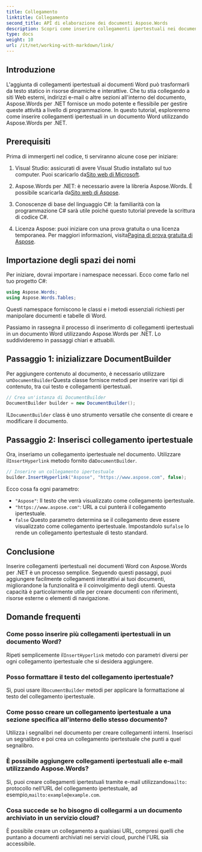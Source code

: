 ```yaml
---
title: Collegamento
linktitle: Collegamento
second_title: API di elaborazione dei documenti Aspose.Words
description: Scopri come inserire collegamenti ipertestuali nei documenti Word usando Aspose.Words per .NET con questa guida passo-passo. Arricchisci facilmente i tuoi documenti con collegamenti interattivi.
type: docs
weight: 10
url: /it/net/working-with-markdown/link/
---
```

## Introduzione

L'aggiunta di collegamenti ipertestuali ai documenti Word può trasformarli da testo statico in risorse dinamiche e interattive. Che tu stia collegando a siti Web esterni, indirizzi e-mail o altre sezioni all'interno del documento, Aspose.Words per .NET fornisce un modo potente e flessibile per gestire queste attività a livello di programmazione. In questo tutorial, esploreremo come inserire collegamenti ipertestuali in un documento Word utilizzando Aspose.Words per .NET. 

## Prerequisiti

Prima di immergerti nel codice, ti serviranno alcune cose per iniziare:

1.  Visual Studio: assicurati di avere Visual Studio installato sul tuo computer. Puoi scaricarlo da[Sito web di Microsoft](https://visualstudio.microsoft.com/).

2.  Aspose.Words per .NET: è necessario avere la libreria Aspose.Words. È possibile scaricarla da[Sito web di Aspose](https://releases.aspose.com/words/net/).

3. Conoscenze di base del linguaggio C#: la familiarità con la programmazione C# sarà utile poiché questo tutorial prevede la scrittura di codice C#.

4.  Licenza Aspose: puoi iniziare con una prova gratuita o una licenza temporanea. Per maggiori informazioni, visita[Pagina di prova gratuita di Aspose](https://releases.aspose.com/).

## Importazione degli spazi dei nomi

Per iniziare, dovrai importare i namespace necessari. Ecco come farlo nel tuo progetto C#:

```csharp
using Aspose.Words;
using Aspose.Words.Tables;
```

Questi namespace forniscono le classi e i metodi essenziali richiesti per manipolare documenti e tabelle di Word.

Passiamo in rassegna il processo di inserimento di collegamenti ipertestuali in un documento Word utilizzando Aspose.Words per .NET. Lo suddivideremo in passaggi chiari e attuabili.

## Passaggio 1: inizializzare DocumentBuilder

 Per aggiungere contenuto al documento, è necessario utilizzare un`DocumentBuilder`Questa classe fornisce metodi per inserire vari tipi di contenuto, tra cui testo e collegamenti ipertestuali.

```csharp
// Crea un'istanza di DocumentBuilder
DocumentBuilder builder = new DocumentBuilder();
```

IL`DocumentBuilder` class è uno strumento versatile che consente di creare e modificare il documento.

## Passaggio 2: Inserisci collegamento ipertestuale

 Ora, inseriamo un collegamento ipertestuale nel documento. Utilizzare il`InsertHyperlink` metodo fornito da`DocumentBuilder`. 

```csharp
// Inserire un collegamento ipertestuale
builder.InsertHyperlink("Aspose", "https://www.aspose.com", false);
```

Ecco cosa fa ogni parametro:
- `"Aspose"`: Il testo che verrà visualizzato come collegamento ipertestuale.
- `"https://www.aspose.com"`: URL a cui punterà il collegamento ipertestuale.
- `false` Questo parametro determina se il collegamento deve essere visualizzato come collegamento ipertestuale. Impostandolo su`false` lo rende un collegamento ipertestuale di testo standard.

## Conclusione

Inserire collegamenti ipertestuali nei documenti Word con Aspose.Words per .NET è un processo semplice. Seguendo questi passaggi, puoi aggiungere facilmente collegamenti interattivi ai tuoi documenti, migliorandone la funzionalità e il coinvolgimento degli utenti. Questa capacità è particolarmente utile per creare documenti con riferimenti, risorse esterne o elementi di navigazione.

## Domande frequenti

### Come posso inserire più collegamenti ipertestuali in un documento Word?
 Ripeti semplicemente il`InsertHyperlink` metodo con parametri diversi per ogni collegamento ipertestuale che si desidera aggiungere.

### Posso formattare il testo del collegamento ipertestuale?
 Sì, puoi usare il`DocumentBuilder` metodi per applicare la formattazione al testo del collegamento ipertestuale.

### Come posso creare un collegamento ipertestuale a una sezione specifica all'interno dello stesso documento?
Utilizza i segnalibri nel documento per creare collegamenti interni. Inserisci un segnalibro e poi crea un collegamento ipertestuale che punti a quel segnalibro.

### È possibile aggiungere collegamenti ipertestuali alle e-mail utilizzando Aspose.Words?
 Sì, puoi creare collegamenti ipertestuali tramite e-mail utilizzando`mailto:` protocollo nell'URL del collegamento ipertestuale, ad esempio,`mailto:example@example.com`.

### Cosa succede se ho bisogno di collegarmi a un documento archiviato in un servizio cloud?
È possibile creare un collegamento a qualsiasi URL, compresi quelli che puntano a documenti archiviati nei servizi cloud, purché l'URL sia accessibile.